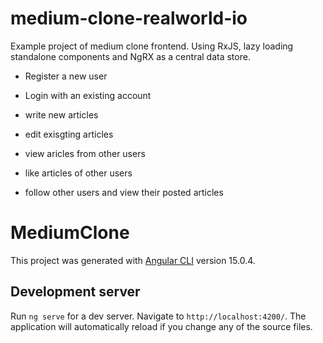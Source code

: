 # medium-clone-realworld-io

Example project of medium clone frontend.
Using RxJS, lazy loading standalone components and NgRX as a central data store.

- Register a new user

- Login with an existing account

- write new articles

- edit exisgting articles

- view aricles from other users

- like articles of other users

- follow other users and view their posted articles

# MediumClone

This project was generated with [Angular CLI](https://github.com/angular/angular-cli) version 15.0.4.

## Development server

Run `ng serve` for a dev server. Navigate to `http://localhost:4200/`. The application will automatically reload if you change any of the source files.
